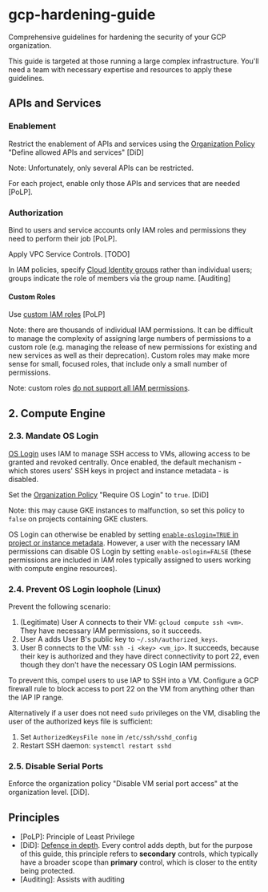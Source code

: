 # gcp-hardening-guide
Comprehensive guidelines for hardening the security of your GCP organization.

This guide is targeted at those running a large complex infrastructure. You'll need a team with necessary expertise and resources to apply these guidelines.

## APIs and Services

### Enablement

Restrict the enablement of APIs and services using the [Organization Policy](https://cloud.google.com/resource-manager/docs/organization-policy/org-policy-constraints) "Define allowed APIs and services" [DiD]

Note: Unfortunately, only several APIs can be restricted.

For each project, enable only those APIs and services that are needed [PoLP].

### Authorization

Bind to users and service accounts only IAM roles and permissions they need to perform their job [PoLP].

Apply VPC Service Controls. [TODO]

In IAM policies, specify [Cloud Identity groups](https://cloud.google.com/identity/docs/concepts/groups) rather than individual users; groups indicate the role of members via the group name. [Auditing]

#### Custom Roles

Use [custom IAM roles](https://cloud.google.com/iam/docs/understanding-custom-roles) [PoLP]

Note: there are thousands of individual IAM permissions. It can be difficult to manage the complexity of assigning large numbers of permissions to a custom role (e.g. managing the release of new permissions for existing and new services as well as their deprecation). Custom roles may make more sense for small, focused roles, that include only a small number of permissions.

Note: custom roles [do not support all IAM permissions](https://cloud.google.com/iam/docs/custom-roles-permissions-support).

## 2. Compute Engine

### 2.3. Mandate OS Login 

[OS Login](https://cloud.google.com/compute/docs/oslogin) uses IAM to manage SSH access to VMs, allowing access to be granted and revoked centrally. Once enabled, the default mechanism - which stores users' SSH keys in project and instance metadata - is disabled.

Set the [Organization Policy](https://cloud.google.com/resource-manager/docs/organization-policy/org-policy-constraints) "Require OS Login" to `true`. [DiD]

Note: this may cause GKE instances to malfunction, so set this policy to `false` on projects containing GKE clusters.

OS Login can otherwise be enabled by setting [`enable-oslogin=TRUE` in project or instance metadata](https://cloud.google.com/compute/docs/instances/managing-instance-access#enable_oslogin). However, a user with the necessary IAM permissions can disable OS Login by setting `enable-oslogin=FALSE` (these permissions are included in IAM roles typically assigned to users working with compute engine resources).

### 2.4. Prevent OS Login loophole (Linux)

Prevent the following scenario:

1. (Legitimate) User A connects to their VM: `gcloud compute ssh <vm>`. They have necessary IAM permissions, so it succeeds.
2. User A adds User B's public key to `~/.ssh/authorized_keys`.
3. User B connects to the VM: `ssh -i <key> <vm_ip>`. It succeeds, because their key is authorized and they have direct connectivity to port 22, even though they don't have the necessary OS Login IAM permissions.

To prevent this, compel users to use IAP to SSH into a VM. Configure a GCP firewall rule to block access to port 22 on the VM from anything other than the IAP IP range.

Alternatively if a user does not need `sudo` privileges on the VM, disabling the user of the authorized keys file is sufficient:

1. Set `AuthorizedKeysFile none` in `/etc/ssh/sshd_config`
2. Restart SSH daemon: `systemctl restart sshd`

### 2.5. Disable Serial Ports

Enforce the organization policy "Disable VM serial port access" at the organization level. [DiD].

## Principles

* [PoLP]: Principle of Least Privilege
* [DiD]: [Defence in depth](https://en.wikipedia.org/wiki/Defense_in_depth_(computing)). Every control adds depth, but for the purpose of this guide, this principle refers to **secondary** controls, which typically have a broader scope than **primary** control, which is closer to the entity being protected.
* [Auditing]: Assists with auditing
